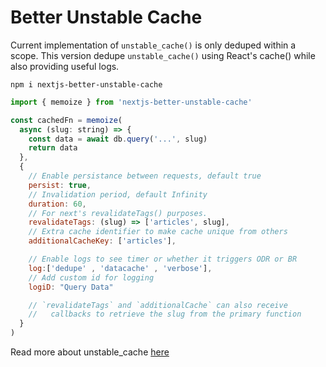 # Better Unstable Cache

Current implementation of `unstable_cache()` is only deduped within a scope. 
This version dedupe `unstable_cache()` using React's cache() while also 
providing useful logs.

```
npm i nextjs-better-unstable-cache
```
```javascript
import { memoize } from 'nextjs-better-unstable-cache' 

const cachedFn = memoize(
  async (slug: string) => {
    const data = await db.query('...', slug)
    return data
  },
  {
    // Enable persistance between requests, default true
    persist: true, 
    // Invalidation period, default Infinity
    duration: 60,
    // For next's revalidateTags() purposes. 
    revalidateTags: (slug) => ['articles', slug], 
    // Extra cache identifier to make cache unique from others
    additionalCacheKey: ['articles'],

    // Enable logs to see timer or whether it triggers ODR or BR
    log:['dedupe' , 'datacache' , 'verbose'],
    // Add custom id for logging
    logiD: "Query Data"

    // `revalidateTags` and `additionalCache` can also receive 
    //   callbacks to retrieve the slug from the primary function 
  } 
)
```
Read more about unstable_cache [here](https://alfonsusardani.notion.site/unstable_cache-from-next-cache-f300b3184d6a472ea5282543d50b9f02)
